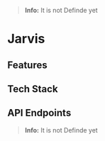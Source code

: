 > **Info:** It is not Definde yet



# Jarvis

## Features

## Tech Stack

## API Endpoints


> **Info:** It is not Definde yet
